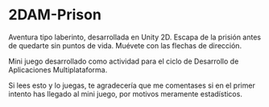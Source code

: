 # 2DAM-Prison
Aventura tipo laberinto, desarrollada en Unity 2D. Escapa de la prisión antes de quedarte sin puntos de vida.
Muévete con las flechas de dirección.

Mini juego desarrollado como actividad para el ciclo de Desarrollo de Aplicaciones Multiplataforma.

Si lees esto y lo juegas, te agradecería que me comentases si en el primer intento has llegado al mini juego, por motivos meramente estadísticos.

